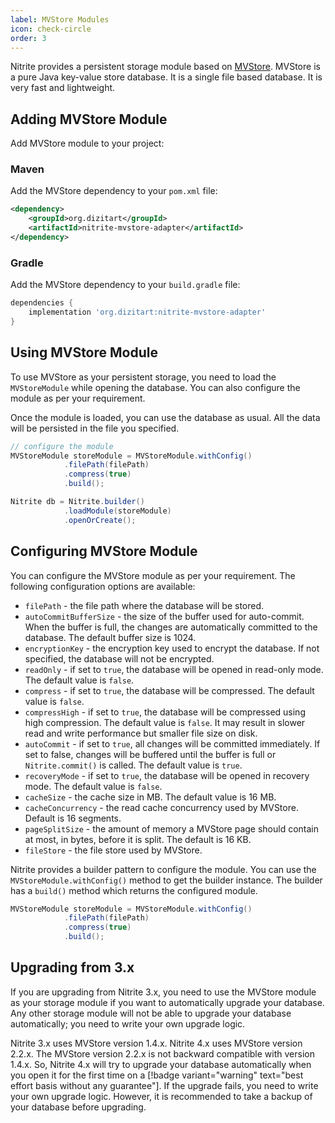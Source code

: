 ```yaml
---
label: MVStore Modules
icon: check-circle
order: 3
---
```


Nitrite provides a persistent storage module based on [MVStore](https://www.h2database.com/html/mvstore.html). MVStore is a pure Java key-value store database. It is a single file based database. It is very fast and lightweight.

## Adding MVStore Module

Add MVStore module to your project:

### Maven

Add the MVStore dependency to your `pom.xml` file:

```xml
<dependency>
    <groupId>org.dizitart</groupId>
    <artifactId>nitrite-mvstore-adapter</artifactId>
</dependency>
```

### Gradle

Add the MVStore dependency to your `build.gradle` file:

```groovy
dependencies {
    implementation 'org.dizitart:nitrite-mvstore-adapter'
}
```

## Using MVStore Module

To use MVStore as your persistent storage, you need to load the `MVStoreModule` while opening the database. You can also configure the module as per your requirement.

Once the module is loaded, you can use the database as usual. All the data will be persisted in the file you specified.

```java
// configure the module
MVStoreModule storeModule = MVStoreModule.withConfig()
            .filePath(filePath)
            .compress(true)
            .build();

Nitrite db = Nitrite.builder()
            .loadModule(storeModule)
            .openOrCreate();
```

## Configuring MVStore Module

You can configure the MVStore module as per your requirement. The following configuration options are available:

- `filePath` - the file path where the database will be stored.
- `autoCommitBufferSize` - the size of the buffer used for auto-commit. When the buffer is full, the changes are automatically committed to the database. The default buffer size is 1024.
- `encryptionKey` - the encryption key used to encrypt the database. If not specified, the database will not be encrypted.
- `readOnly` - if set to `true`, the database will be opened in read-only mode. The default value is `false`.
- `compress` - if set to `true`, the database will be compressed. The default value is `false`.
- `compressHigh` - if set to `true`, the database will be compressed using high compression. The default value is `false`. It may result in slower read and write performance but smaller file size on disk.
- `autoCommit` - if set to `true`, all changes will be committed immediately. If set to false, changes will be buffered until the buffer is full or `Nitrite.commit()` is called. The default value is `true`.
- `recoveryMode` - if set to `true`, the database will be opened in recovery mode. The default value is `false`.
- `cacheSize` - the cache size in MB. The default value is 16 MB.
- `cacheConcurrency` - the read cache concurrency used by MVStore. Default is 16 segments.
- `pageSplitSize` - the amount of memory a MVStore page should contain at most, in bytes, before it is split. The default is 16 KB.
- `fileStore` - the file store used by MVStore.

Nitrite provides a builder pattern to configure the module. You can use the `MVStoreModule.withConfig()` method to get the builder instance. The builder has a `build()` method which returns the configured module.

```java
MVStoreModule storeModule = MVStoreModule.withConfig()
            .filePath(filePath)
            .compress(true)
            .build();
```

## Upgrading from 3.x

If you are upgrading from Nitrite 3.x, you need to use the MVStore module as your storage module if you want to automatically upgrade your database. Any other storage module will not be able to upgrade your database automatically; you need to write your own upgrade logic.

Nitrite 3.x uses MVStore version 1.4.x. Nitrite 4.x uses MVStore version 2.2.x. The MVStore version 2.2.x is not backward compatible with version 1.4.x. So, Nitrite 4.x will try to upgrade your database automatically when you open it for the first time on a [!badge variant="warning" text="best effort basis without any guarantee"]. If the upgrade fails, you need to write your own upgrade logic. However, it is recommended to take a backup of your database before upgrading.
